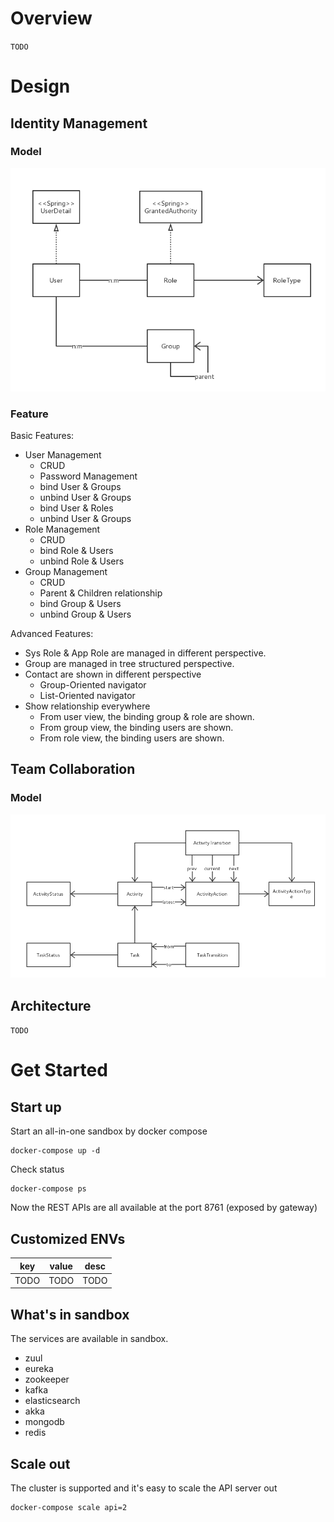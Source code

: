 # Overview

`TODO`

# Design

## Identity Management

### Model

![](document/images/user-model-diagram.png)

### Feature

Basic Features:

* User Management
    * CRUD
    * Password Management
    * bind User & Groups
    * unbind User & Groups
    * bind User & Roles
    * unbind User & Groups
* Role Management
    * CRUD
    * bind Role & Users
    * unbind Role & Users
* Group Management
    * CRUD
    * Parent & Children relationship
    * bind Group & Users
    * unbind Group & Users

Advanced Features:

* Sys Role & App Role are managed in different perspective.
* Group are managed in tree structured perspective.
* Contact are shown in different perspective
    * Group-Oriented navigator
    * List-Oriented navigator
* Show relationship everywhere
    * From user view, the binding group & role are shown.
    * From group view, the binding users are shown.
    * From role view, the binding users are shown.


## Team Collaboration

### Model

![](document/images/team-model-diagram.png)


## Architecture

`TODO`

# Get Started

## Start up

Start an all-in-one sandbox by docker compose

```
docker-compose up -d
```

Check status

```
docker-compose ps
```

Now the REST APIs are all available at the port 8761 (exposed by gateway)

## Customized ENVs

key  | value | desc
---|---|---
TODO | TODO | TODO

## What's in sandbox

The services are available in sandbox.

* zuul
* eureka
* zookeeper
* kafka
* elasticsearch
* akka
* mongodb
* redis

## Scale out

The cluster is supported and it's easy to scale the API server out

```
docker-compose scale api=2
```